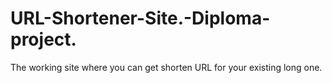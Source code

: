 # URL-Shortener-Site.-Diploma-project.
The working site where you can get shorten URL for your existing long one.
